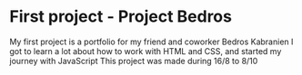 # First project - Project Bedros
My first project is a portfolio for my friend and coworker Bedros Kabranien
I got to learn a lot about how to work with HTML and CSS, and started my journey with JavaScript
This project was made during 16/8 to 8/10

